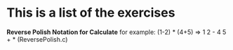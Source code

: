 # This is a list of the exercises

**Reverse Polish Notation for Calculate**
for example: (1-2) * (4+5) => 1 2 - 4 5 + * (ReversePolish.c)

